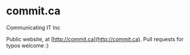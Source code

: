 # commit.ca
Communicating IT Inc 

Public website, at [http://commit.ca](http://commit.ca). Pull requests for typos welcome :)
